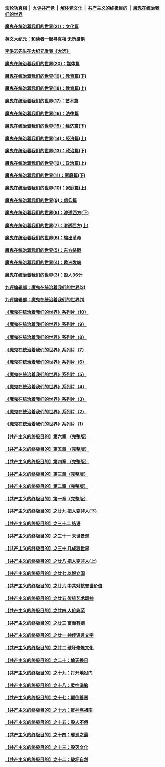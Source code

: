 

####  [法轮功真相](../../../../basic/blob/master/README.md?t=12191802) &nbsp;|&nbsp; [九评共产党](../../../../9ping.md/blob/master/README.md?t=12191802) &nbsp;|&nbsp; [解体党文化](../../../../jtdwh.md/blob/master/README.md?t=12191802)  &nbsp;|&nbsp; [共产主义的终极目的](../../../../gczydzjmd.md/blob/master/README.md?t=12191802) &nbsp;|&nbsp; [魔鬼在统治我们的世界](../../../../mgztzwmdsj.md/blob/master/README.md?t=12191802) 

#### [魔鬼在统治着我们的世界(21)：文化篇](../pages/nsc422/n10597706.md?t=12191802) 

#### [英文大纪元：和读者一起寻真相 无所畏惧](../pages/nsc422/n12542027.md?t=12191802) 

#### [李洪志先生在大纪元发表《大选》](../pages/nsc422/n12534746.md?t=12191802) 

#### [魔鬼在统治着我们的世界(20)：媒体篇](../pages/nsc422/n10586579.md?t=12191802) 

#### [魔鬼在统治着我们的世界(19)：教育篇(下)](../pages/nsc422/n10564808.md?t=12191802) 

#### [魔鬼在统治着我们的世界(18)：教育篇(上)](../pages/nsc422/n10526970.md?t=12191802) 

#### [魔鬼在统治着我们的世界(17)：艺术篇](../pages/nsc422/n10499093.md?t=12191802) 

#### [魔鬼在统治着我们的世界(16)：法律篇](../pages/nsc422/n10485969.md?t=12191802) 

#### [魔鬼在统治着我们的世界(15)：经济篇(下)](../pages/nsc422/n10469975.md?t=12191802) 

#### [魔鬼在统治着我们的世界(14)：经济篇(上)](../pages/nsc422/n10457370.md?t=12191802) 

#### [魔鬼在统治着我们的世界(13)：政治篇(下)](../pages/nsc422/n10448270.md?t=12191802) 

#### [魔鬼在统治着我们的世界(12)：政治篇(上)](../pages/nsc422/n10444576.md?t=12191802) 

#### [魔鬼在统治着我们的世界(11)：家庭篇(下)](../pages/nsc422/n10440961.md?t=12191802) 

#### [魔鬼在统治着我们的世界(10)：家庭篇(上)](../pages/nsc422/n10435448.md?t=12191802) 

#### [魔鬼在统治着我们的世界(9)：信仰篇](../pages/nsc422/n10432159.md?t=12191802) 

#### [魔鬼在统治着我们的世界(8)：渗透西方(下)](../pages/nsc422/n10429603.md?t=12191802) 

#### [魔鬼在统治着我们的世界(7)：渗透西方(上)](../pages/nsc422/n10426013.md?t=12191802) 

#### [魔鬼在统治着我们的世界(6)：输出革命](../pages/nsc422/n10421536.md?t=12191802) 

#### [魔鬼在统治着我们的世界(5)：东方杀戮](../pages/nsc422/n10417707.md?t=12191802) 

#### [魔鬼在统治着我们的世界(4)：欧洲发端](../pages/nsc422/n10414890.md?t=12191802) 

#### [魔鬼在统治着我们的世界(3)：毁人36计](../pages/nsc422/n10411583.md?t=12191802) 

#### [九评编辑部：魔鬼在统治着我们的世界(2)](../pages/nsc422/n10410036.md?t=12191802) 

#### [九评编辑部：魔鬼在统治着我们的世界(1)](../pages/nsc422/n10406825.md?t=12191802) 

#### [《魔鬼在统治着我们的世界》系列片（10）](../pages/nsc422/n12292670.md?t=12191802) 

#### [《魔鬼在统治着我们的世界》系列片（9）](../pages/nsc422/n12290859.md?t=12191802) 

#### [《魔鬼在统治着我们的世界》系列片（8）](../pages/nsc422/n12287445.md?t=12191802) 

#### [《魔鬼在统治着我们的世界》系列片（7）](../pages/nsc422/n12283425.md?t=12191802) 

#### [《魔鬼在统治着我们的世界》系列片（6）](../pages/nsc422/n12282314.md?t=12191802) 

#### [《魔鬼在统治着我们的世界》系列片（5）](../pages/nsc422/n12281419.md?t=12191802) 

#### [《魔鬼在统治着我们的世界》系列片（4）](../pages/nsc422/n12274024.md?t=12191802) 

#### [《魔鬼在统治着我们的世界》系列片（3）](../pages/nsc422/n12271322.md?t=12191802) 

#### [《魔鬼在统治着我们的世界》系列片（2）](../pages/nsc422/n12269049.md?t=12191802) 

#### [《魔鬼在统治着我们的世界》系列片（1）](../pages/nsc422/n12267575.md?t=12191802) 

#### [【共产主义的终极目的】第六章 （完整版）](../pages/nsc422/n11428913.md?t=12191802) 

#### [【共产主义的终极目的】第五章 （完整版）](../pages/nsc422/n11428912.md?t=12191802) 

#### [【共产主义的终极目的】第四章 （完整版）](../pages/nsc422/n11428907.md?t=12191802) 

#### [【共产主义的终极目的】第三章（完整版）](../pages/nsc422/n11428848.md?t=12191802) 

#### [【共产主义的终极目的】第二章（完整版）](../pages/nsc422/n11428831.md?t=12191802) 

#### [【共产主义的终极目的】第一章（完整版）](../pages/nsc422/n11417651.md?t=12191802) 

#### [【共产主义的终极目的】之廿九 把人变非人(下)](../pages/nsc422/n11344140.md?t=12191802) 

#### [【共产主义的终极目的】之三十二 结语](../pages/nsc422/n11360535.md?t=12191802) 

#### [【共产主义的终极目的】之三十一 末世景观](../pages/nsc422/n11351129.md?t=12191802) 

#### [【共产主义的终极目的】之三十 几成狼世界](../pages/nsc422/n11348280.md?t=12191802) 

#### [【共产主义的终极目的】之廿八 把人变非人(上)](../pages/nsc422/n11340492.md?t=12191802) 

#### [【共产主义的终极目的】之廿七 以恨立国](../pages/nsc422/n11336944.md?t=12191802) 

#### [【共产主义的终极目的】之廿六 中共对抗普世价值](../pages/nsc422/n11324785.md?t=12191802) 

#### [【共产主义的终极目的】之廿五 传统艺术颂神](../pages/nsc422/n11296396.md?t=12191802) 

#### [【共产主义的终极目的】之廿四 人伦典范](../pages/nsc422/n11296397.md?t=12191802) 

#### [【共产主义的终极目的】之廿三 富而有德](../pages/nsc422/n11283598.md?t=12191802) 

#### [【共产主义的终极目的】之廿一 神传语言文字](../pages/nsc422/n11263265.md?t=12191802) 

#### [【共产主义的终极目的】之廿二 破坏修炼文化](../pages/nsc422/n11245728.md?t=12191802) 

#### [【共产主义的终极目的】之二十：偷天换日](../pages/nsc422/n11238846.md?t=12191802) 

#### [【共产主义的终极目的】之十九：打开地狱门](../pages/nsc422/n11206376.md?t=12191802) 

#### [【共产主义的终极目的】之十八：柔性洗脑](../pages/nsc422/n11199994.md?t=12191802) 

#### [【共产主义的终极目的】之十七：颠倒善恶](../pages/nsc422/n11179782.md?t=12191802) 

#### [【共产主义的终极目的】之十六：反神骂祖宗](../pages/nsc422/n11166798.md?t=12191802) 

#### [【共产主义的终极目的】之十五：毁人不倦](../pages/nsc422/n11166792.md?t=12191802) 

#### [【共产主义的终极目的】之十四：邪恶之最](../pages/nsc422/n11150249.md?t=12191802) 

#### [【共产主义的终极目的】之十三：毁灭文化](../pages/nsc422/n11135227.md?t=12191802) 

#### [【共产主义的终极目的】之十二：破坏自然](../pages/nsc422/n11135214.md?t=12191802) 


